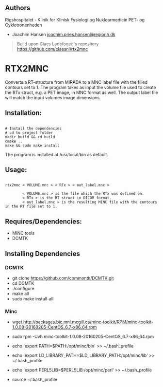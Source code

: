 ## Authors
Rigshospitalet - Klinik for Klinisk Fysiologi og Nuklearmedicin PET- og Cyklotronenheden 
  - Joachim Hansen <joachim.pries.hansen@regionh.dk>
  
> Build upon Claes Ladefoged's repository https://github.com/claesnl/rtx2mnc

# RTX2MNC  

Converts a RT-structure from MIRADA to a MNC label file with the filled contours set to 1. 
The program takes as input the volume file used to create the RTx struct, e.g. a PET image, in MNC format as well. The output label file will match the input volumes image dimensions.

## Installation:
<pre><code>
# Install the dependencies
# cd to project folder
mkdir build && cd build
cmake ..
make && sudo make install
</code></pre>
The program is installed at /usr/local/bin as default.

## Usage:
<pre><code>
rtx2mnc < VOLUME.mnc > < RTx > < out_label.mnc >
      	
      	< VOLUME.mnc > is the file which the RTx was defined on.
      	< RTx > is the RT struct in DICOM format.
      	< out_label.mnc > is the resulting MINC file with the contours in the RT file set to 1.
</code></pre>

## Requires/Dependencies:
 - MINC tools
 - DCMTK

## Installing Dependencies
### DCMTK
  - git clone https://github.com/commontk/DCMTK.git
  - cd DCMTK
  - ./configure
  - make all
  - sudo make install-all
### Minc
  - wget http://packages.bic.mni.mcgill.ca/minc-toolkit/RPM/minc-toolkit-1.0.08-20160205-CentOS_6.7-x86_64.rpm
  - sudo rpm -Uvh minc-toolkit-1.0.08-20160205-CentOS_6.7-x86_64.rpm

  - echo 'export PATH=$PATH:/opt/minc/bin' >> ~/.bash_profile
  - echo 'export LD_LIBRARY_PATH=$LD_LIBRARY_PATH:/opt/minc/lib' >> ~/.bash_profile
  - echo 'export PERL5LIB=$PERL5LIB:/opt/minc/perl' >> ~/.bash_profile
  - source ~/.bash_profile
